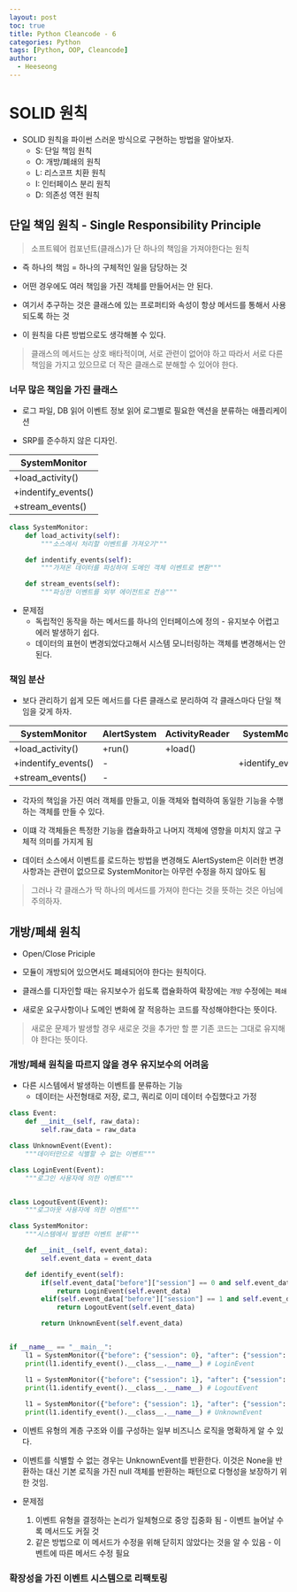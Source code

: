 ```yaml
---
layout: post
toc: true
title: Python Cleancode - 6
categories: Python
tags: [Python, OOP, Cleancode]
author:
  - Heeseong
---
```



# SOLID 원칙

* SOLID 원칙을 파이썬 스러운 방식으로 구현하는 방법을 알아보자.
  * S: 단일 책임 원칙
  * O: 개방/폐쇄의 원칙
  * L: 리스코프 치환 원칙
  * I: 인터페이스 분리 원칙
  * D: 의존성 역전 원칙

## 단일 책임 원칙 - Single Responsibility Principle
> 소프트웨어 컴포넌트(클래스)가 단 하나의 책임을 가져야한다는 원칙
* 즉 하나의 책임 = 하나의 구체적인 일을 담당하는 것

* 어떤 경우에도 여러 책임을 가진 객체를 만들어서는 안 된다.
* 여기서 추구하는 것은 클래스에 있는 프로퍼티와 속성이 항상 메서드를 통해서 사용되도록 하는 것

* 이 원칙을 다른 방법으로도 생각해볼 수 있다. 

> 클래스의 메서드는 상호 배타적이며, 서로 관련이 없어야 하고 따라서 서로 다른 책임을 가지고 있으므로 더 작은 클래스로 분해할 수 있어야 한다.


### 너무 많은 책임을 가진 클래스
* 로그 파일, DB 읽어 이벤트 정보 읽어 로그별로 필요한 액션을 분류하는 애플리케이션

* SRP를 준수하지 않은 디자인.

|SystemMonitor|
|--|
| +load_activity() |
| +indentify_events() |
| +stream_events() |


``` python
class SystemMonitor:
    def load_activity(self):
        """소스에서 처리할 이벤트를 가져오기"""

    def indentify_events(self):
        """가져온 데이터를 파싱하여 도메인 객체 이벤트로 변환"""

    def stream_events(self):
        """파싱한 이벤트를 외부 에이전트로 전송"""
```

* 문제점
  * 독립적인 동작을 하는 메서드를 하나의 인터페이스에 정의 - 유지보수 어렵고 에러 발생하기 쉽다.
  * 데이터의 표현이 변경되었다고해서 시스템 모니터링하는 객체를 변경해서는 안된다.


### 책임 분산
* 보다 관리하기 쉽게 모든 메서드를 다른 클래스로 분리하여 각 클래스마다 단일 책임을 갖게 하자.


|SystemMonitor| AlertSystem | ActivityReader | SystemMonitor | Output |
|--|--|--|--|--|
| +load_activity() | +run() | +load() | |  |
| +indentify_events() | - | | +identify_events() |  |
| +stream_events() | - | | | +stream() |


* 각자의 책임을 가진 여러 객체를 만들고, 이들 객체와 협력하여 동일한 기능을 수행하는 객체를 만들 수 있다.

* 이떄 각 객체들은 특정한 기능을 캡슐화하고 나머지 객체에 영향을 미치지 않고 구체적 의미를 가지게 됨
* 데이터 소스에서 이벤트를 로드하는 방법을 변경해도 AlertSystem은 이러한 변경 사항과는 관련이 없으므로 SystemMonitor는 아무런 수정을 하지 않아도 됨

> 그러나 각 클래스가 딱 하나의 메서드를 가져야 한다는 것을 뜻하는 것은 아님에 주의하자.

## 개방/페쇄 원칙
* Open/Close Priciple
* 모듈이 개방되어 있으면서도 폐쇄되어야 한다는 원칙이다.

* 클래스를 디자인할 때는 유지보수가 쉽도록 캡슐화하여 확장에는 ````개방```` 수정에는 ````페쇄````

* 새로운 요구사항이나 도메인 변화에 잘 적응하는 코드를 작성해야한다는 뜻이다.

> 새로운 문제가 발생할 경우 새로운 것을 추가만 할 뿐 기존 코드는 그대로 유지해야 한다는 뜻이다.

### 개방/페쇄 원칙을 따르지 않을 경우 유지보수의 어려움

* 다른 시스템에서 발생하는 이벤트를 분류하는 기능
  * 데이터는 사전형태로 저장, 로그, 쿼리로 이미 데이터 수집했다고 가정

``` python
class Event:
    def __init__(self, raw_data):
        self.raw_data = raw_data

class UnknownEvent(Event):
    """데이터만으로 식별할 수 없는 이벤트"""

class LoginEvent(Event):
    """로그인 사용자에 의한 이벤트"""


class LogoutEvent(Event):
    """로그아웃 사용자에 의한 이벤트"""

class SystemMonitor:
    """시스템에서 발생한 이벤트 분류"""

    def __init__(self, event_data):
        self.event_data = event_data

    def identify_event(self):
        if(self.event_data["before"]["session"] == 0 and self.event_data["after"]["session"] == 1):
            return LoginEvent(self.event_data)
        elif(self.event_data["before"]["session"] == 1 and self.event_data["after"]["session"] == 0):
            return LogoutEvent(self.event_data)

        return UnknownEvent(self.event_data)


if __name__ == "__main__":
    l1 = SystemMonitor({"before": {"session": 0}, "after": {"session": 1}})
    print(l1.identify_event().__class__.__name__) # LoginEvent

    l1 = SystemMonitor({"before": {"session": 1}, "after": {"session": 0}})
    print(l1.identify_event().__class__.__name__) # LogoutEvent
    
    l1 = SystemMonitor({"before": {"session": 1}, "after": {"session": 1}})
    print(l1.identify_event().__class__.__name__) # UnknownEvent

```

* 이벤트 유형의 계층 구조와 이를 구성하는 일부 비즈니스 로직을 명확하게 알 수 있다.
* 이벤트를 식별할 수 없는 경우는 UnknownEvent를 반환한다. 이것은 None을 반환하는 대신 기본 로직을 가진 null 객체를 반환하는 패턴으로 다형성을 보장하기 위한 것임.

* 문제점
  1. 이벤트 유형을 결정하는 논리가 일체형으로 중앙 집중화 됨 - 이벤트 늘어날 수록 메서드도 커질 것
  2. 같은 방법으로 이 메서드가 수정을 위해 닫히지 않았다는 것을 알 수 있음 - 이벤트에 따른 메서드 수정 필요


### 확장성을 가진 이벤트 시스템으로 리팩토링

